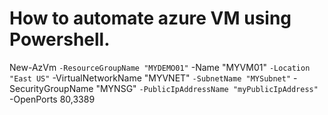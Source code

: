 # How to automate azure VM using Powershell.
New-AzVm `
    -ResourceGroupName "MYDEMO01" `
    -Name "MYVM01" `
    -Location "East US" `
    -VirtualNetworkName "MYVNET" `
    -SubnetName "MYSubnet" `
    -SecurityGroupName "MYNSG" `
    -PublicIpAddressName "myPublicIpAddress" `
    -OpenPorts 80,3389
